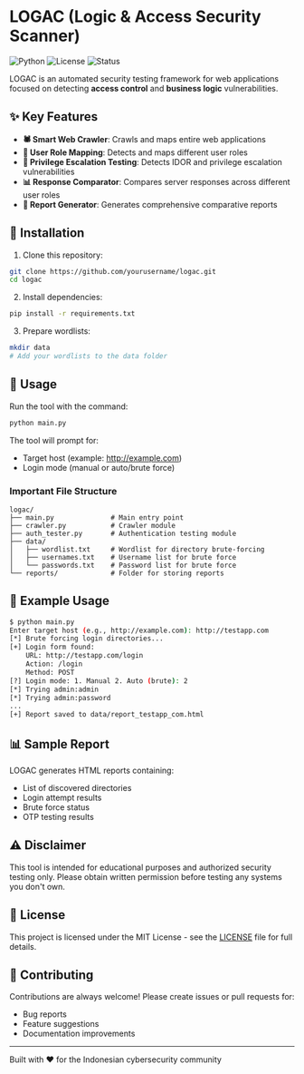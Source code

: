 # LOGAC (Logic & Access Security Scanner)

![Python](https://img.shields.io/badge/Python-3.8%2B-blue)
![License](https://img.shields.io/badge/License-MIT-green)
![Status](https://img.shields.io/badge/Status-Beta-orange)

LOGAC is an automated security testing framework for web applications focused on detecting **access control** and **business logic** vulnerabilities.

## ✨ Key Features

- **🕷️ Smart Web Crawler**: Crawls and maps entire web applications
- **🔐 User Role Mapping**: Detects and maps different user roles
- **🎯 Privilege Escalation Testing**: Detects IDOR and privilege escalation vulnerabilities
- **📊 Response Comparator**: Compares server responses across different user roles
- **📝 Report Generator**: Generates comprehensive comparative reports

## 🚀 Installation

1. Clone this repository:
```bash
git clone https://github.com/yourusername/logac.git
cd logac
```

2. Install dependencies:
```bash
pip install -r requirements.txt
```

3. Prepare wordlists:
```bash
mkdir data
# Add your wordlists to the data folder
```

## 📖 Usage

Run the tool with the command:

```bash
python main.py
```

The tool will prompt for:
- Target host (example: http://example.com)
- Login mode (manual or auto/brute force)

### Important File Structure

```
logac/
├── main.py              # Main entry point
├── crawler.py           # Crawler module
├── auth_tester.py       # Authentication testing module
├── data/
│   ├── wordlist.txt     # Wordlist for directory brute-forcing
│   ├── usernames.txt    # Username list for brute force
│   └── passwords.txt    # Password list for brute force
└── reports/             # Folder for storing reports
```

## 🎯 Example Usage

```bash
$ python main.py
Enter target host (e.g., http://example.com): http://testapp.com
[*] Brute forcing login directories...
[+] Login form found:
    URL: http://testapp.com/login
    Action: /login
    Method: POST
[?] Login mode: 1. Manual 2. Auto (brute): 2
[*] Trying admin:admin
[*] Trying admin:password
...
[+] Report saved to data/report_testapp_com.html
```

## 📊 Sample Report

LOGAC generates HTML reports containing:
- List of discovered directories
- Login attempt results
- Brute force status
- OTP testing results

## ⚠️ Disclaimer

This tool is intended for educational purposes and authorized security testing only. Please obtain written permission before testing any systems you don't own.

## 📄 License

This project is licensed under the MIT License - see the [LICENSE](LICENSE) file for full details.

## 🤝 Contributing

Contributions are always welcome! Please create issues or pull requests for:
- Bug reports
- Feature suggestions
- Documentation improvements

---

Built with ❤️ for the Indonesian cybersecurity community
